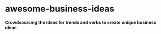 # awesome-business-ideas
#### Crowdsourcing the ideas for trends and verbs to create unique business ideas ####
